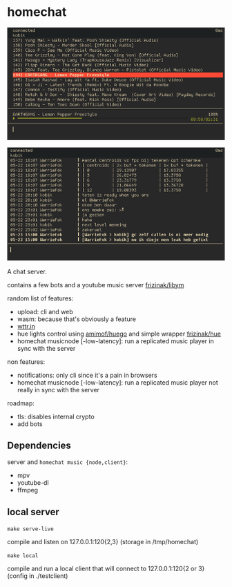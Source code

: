# homechat

![screenshot-music](https://raw.githubusercontent.com/frizinak/homechat/master/music.png)

![screenshot-chat](https://raw.githubusercontent.com/frizinak/homechat/master/chat.png)

A chat server.

contains a few bots and a youtube music server [frizinak/libym](https://github.com/frizinak/libym)

random list of features:

- upload: cli and web
- wasm: because that's obviously a feature
- [wttr.in](http://wttr.in/)
- hue lights control using [amimof/huego](https://github.com/amimof/huego) and simple wrapper [frizinak/hue](https://github.com/frizinak/hue)
- homechat musicnode [-low-latency]: run a replicated music player in sync with the server

non features:

- notifications: only cli since it's a pain in browsers
- homechat musicnode [-low-latency]: run a replicated music player not really in sync with the server

roadmap:

- tls: disables internal crypto
- add bots

## Dependencies

server and `homechat music {node,client}`:

- mpv
- youtube-dl
- ffmpeg

## local server

`make serve-live`

compile and listen on 127.0.0.1:120{2,3} (storage in /tmp/homechat)

`make local`

compile and run a local client that will connect to 127.0.0.1:120{2 or 3} (config in ./testclient)


